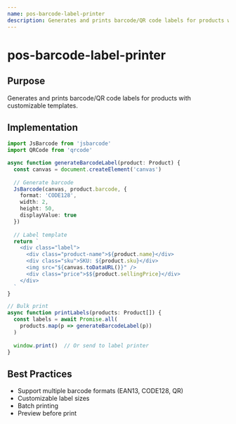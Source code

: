 ```yaml
---
name: pos-barcode-label-printer
description: Generates and prints barcode/QR code labels for products with customizable templates.
---
```


# pos-barcode-label-printer

## Purpose
Generates and prints barcode/QR code labels for products with customizable templates.

## Implementation
```typescript
import JsBarcode from 'jsbarcode'
import QRCode from 'qrcode'

async function generateBarcodeLabel(product: Product) {
  const canvas = document.createElement('canvas')
  
  // Generate barcode
  JsBarcode(canvas, product.barcode, {
    format: 'CODE128',
    width: 2,
    height: 50,
    displayValue: true
  })
  
  // Label template
  return `
    <div class="label">
      <div class="product-name">${product.name}</div>
      <div class="sku">SKU: ${product.sku}</div>
      <img src="${canvas.toDataURL()}" />
      <div class="price">$${product.sellingPrice}</div>
    </div>
  `
}

// Bulk print
async function printLabels(products: Product[]) {
  const labels = await Promise.all(
    products.map(p => generateBarcodeLabel(p))
  )
  
  window.print()  // Or send to label printer
}
```

## Best Practices
- Support multiple barcode formats (EAN13, CODE128, QR)
- Customizable label sizes
- Batch printing
- Preview before print
